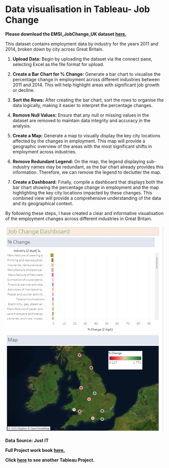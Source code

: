 # Data visualisation in Tableau- Job Change

**Please download the EMSI_JobChange_UK dataset [here.](https://justit831-my.sharepoint.com/:x:/g/personal/danpe_justit_co_uk/EV6gwoO1S4tMtXmhuzIr7i0Bx3nEukrbXJoQb6txQvFO4A?e=LhdeAt)**

This dataset contains employment data by industry for the years 2011 and 2014, broken down by city across Great Britain.

1.	**Upload Data:** Begin by uploading the dataset via the connect pane, selecting Excel as the file format for upload.

2.	**Create a Bar Chart for % Change:** Generate a bar chart to visualise the percentage change in employment across different industries between 2011 and 2014. This will help highlight areas with significant job growth or decline.

3.	**Sort the Rows:** After creating the bar chart, sort the rows to organise the data logically, making it easier to interpret the percentage changes.

4.	**Remove Null Values:** Ensure that any null or missing values in the dataset are removed to maintain data integrity and accuracy in the analysis.

5.	**Create a Map:** Generate a map to visually display the key city locations affected by the changes in employment. This map will provide a geographic overview of the areas with the most significant shifts in employment across industries.

6.	**Remove Redundant Legend:** On the map, the legend displaying sub-industry names may be redundant, as the bar chart already provides this information. Therefore, we can remove the legend to declutter the map.

7.	**Create a Dashboard:** Finally, compile a dashboard that displays both the bar chart showing the percentage change in employment and the map highlighting the key city locations impacted by these changes. This combined view will provide a comprehensive understanding of the data and its geographical context.

By following these steps, I have created a clear and informative visualisation of the employment changes across different industries in Great Britain.

![alt text](Tableau_Image/Tableau6.png)

**Data Source: Just IT**

**Full Project work book [here.](https://drive.google.com/file/d/1qIg4G0To6PRDWCfSek-BKEv2ALWiMf0z/view?usp=drive_link)**

**Click [here](https://github.com/Alamin-analyser/Data-visualisation-in-Tableau-Health-Survey) to see another Tableau Project.**

